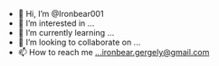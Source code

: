 - 👋 Hi, I’m @Ironbear001
- 👀 I’m interested in ...
- 🌱 I’m currently learning ...
- 💞️ I’m looking to collaborate on ...
- 📫 How to reach me ...ironbear.gergely@gmail.com

<!---
Ironbear001/Ironbear001 is a ✨ special ✨ repository because its `README.md` (this file) appears on your GitHub profile.
You can click the Preview link to take a look at your changes.
--->
